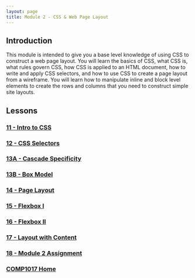 ```yaml
---
layout: page
title: Module 2 - CSS & Web Page Layout
---
```


## Introduction
This module is intended to give you a base level knowledge of using CSS to construct a web page layout. You will learn the basics of CSS, what CSS is, what rules govern CSS, how CSS is applied to an HTML document, how to write and apply CSS selectors, and how to use CSS to create a page layout from a wireframe. You will learn how to manipulate inline and block level elements to create the rows and columns that you need to construct simple site layouts.

## Lessons

### [11 - Intro to CSS](11-css-intro/)
### [12 - CSS Selectors](12-css-selectors/)
### [13A - Cascade Specificity](13a-specificity/)
### [13B - Box Model](13b-box-model/)
### [14 - Page Layout](14-page-layout/)
### [15 - Flexbox I](15-flexbox-i/)
### [16 - Flexbox II](16-flexbox-ii/)
### [17 - Layout with Content](17-content-layout/)
### [18 - Module 2 Assignment](18-module2-assignment/)

### [COMP1017 Home](../)
